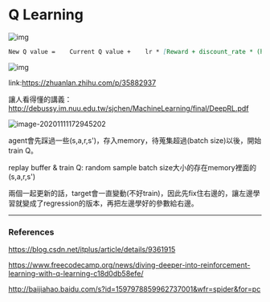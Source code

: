 # Q Learning

![img](https://cdn-media-1.freecodecamp.org/images/1*jmcVWHHbzCxDc-irBy9JTw.png)

```markdown
New Q value =    Current Q value +    lr * [Reward + discount_rate * (highest Q value between possible actions from the new state s’ ) — Current Q value ]
```



![img](https://pic4.zhimg.com/80/v2-da914a9774f409116731f3a2492be9f3_720w.jpg)

link:https://zhuanlan.zhihu.com/p/35882937



讓人看得懂的講義：http://debussy.im.nuu.edu.tw/sjchen/MachineLearning/final/DeepRL.pdf

![image-20201111172945202](C:\Users\wwj\AppData\Roaming\Typora\typora-user-images\image-20201111172945202.png)



agent會先踩過一些(s,a,r,s')，存入memory，待蒐集超過(batch size)以後，開始train Q。

replay buffer & train Q: random sample batch size大小的存在memory裡面的(s,a,r,s')

兩個一起更新的話，target會一直變動(不好train)，因此先fix住右邊的，讓左邊學習就變成了regression的版本，再把左邊學好的參數給右邊。









---

### References

https://blog.csdn.net/itplus/article/details/9361915

https://www.freecodecamp.org/news/diving-deeper-into-reinforcement-learning-with-q-learning-c18d0db58efe/

http://baijiahao.baidu.com/s?id=1597978859962737001&wfr=spider&for=pc